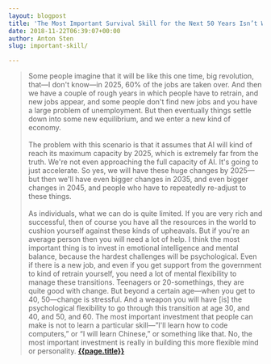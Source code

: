 ```yaml
---
layout: blogpost
title: 'The Most Important Survival Skill for the Next 50 Years Isn’t What You Think'
date: 2018-11-22T06:39:07+00:00
author: Anton Sten
slug: important-skill/

---
```


>Some people imagine that it will be like this one time, big revolution, that—I don't know—in 2025, 60% of the jobs are taken over. And then we have a couple of rough years in which people have to retrain, and new jobs appear, and some people don't find new jobs and you have a large problem of unemployment. But then eventually things settle down into some new equilibrium, and we enter a new kind of economy.<br /><br />
The problem with this scenario is that it assumes that AI will kind of reach its maximum capacity by 2025, which is extremely far from the truth. We're not even approaching the full capacity of AI. It's going to just accelerate. So yes, we will have these huge changes by 2025—but then we'll have even bigger changes in 2035, and even bigger changes in 2045, and people who have to repeatedly re-adjust to these things.<br /><br />
As individuals, what we can do is quite limited. If you are very rich and successful, then of course you have all the resources in the world to cushion yourself against these kinds of upheavals. But if you're an average person then you will need a lot of help. I think the most important thing is to invest in emotional intelligence and mental balance, because the hardest challenges will be psychological. Even if there is a new job, and even if you get support from the government to kind of retrain yourself, you need a lot of mental flexibility to manage these transitions. Teenagers or 20-somethings, they are quite good with change. But beyond a certain age—when you get to 40, 50—change is stressful. And a weapon you will have [is] the psychological flexibility to go through this transition at age 30, and 40, and 50, and 60. The most important investment that people can make is not to learn a particular skill—”I'll learn how to code computers,” or “I will learn Chinese,” or something like that. No, the most important investment is really in building this more flexible mind or personality.
**[{{page.title}}](https://www.gq.com/story/yuval-noah-harari-tech-future-survival?utm_source=densediscovery&utm_medium=email&utm_campaign=newsletter)**
